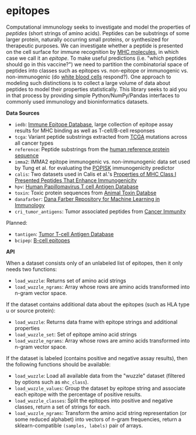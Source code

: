 epitopes
=======

Computational immunology seeks to investigate and model the properties of *peptides* (short strings of amino acids). Peptides can be substrings of some larger protein, naturally occurring small proteins, or synthesized for therapeutic purposes. We can investigate whether a peptide is presented on the cell surface for immune recognition by [MHC molecules](http://en.wikipedia.org/wiki/Major_histocompatibility_complex), in which case we call it an *epitope*. To make useful predictions (i.e. "which peptides should go in this vaccine?") we need to partition the combinatorial space of peptides into classes such as epitopes vs. non-epitope or immunogenic vs. non-immunogenic (do [white blood cells](http://en.wikipedia.org/wiki/Lymphocyte) respond?). One approach to modeling such distinctions is to collect a large volume of data about peptides to model their properties statistically. This library seeks to aid you in that process by providing simple Python/NumPy/Pandas interfaces to commonly used immunology and bioninformatics datasets. 

**Data Sources** 

- `iedb`: [Immune Epitope Database](http://www.iedb.org), large collection of epitope assay results for MHC binding as well as T-cell/B-cell responses
- `tcga`: Variant peptide substrings extracted from [TCGA](http://en.wikipedia.org/wiki/The_Cancer_Genome_Atlas) mutations across all cancer types
- `reference`: Peptide substrings from the [human reference protein sequence](ftp://ftp.ensembl.org/pub/release-75/fasta/homo_sapiens/pep/)
- `imma2`: IMMA2 epitope immunogenic vs. non-immunogenic data set used by Tung et al. for evaluating the [POPISK](http://www.biomedcentral.com/1471-2105/12/446) immunogenicity predictor 
- `calis`: Two datasets used in Calis et al.'s [Properties of MHC Class I Presented Peptides That Enhance Immunogenicity](http://www.ploscompbiol.org/article/info%3Adoi%2F10.1371%2Fjournal.pcbi.1003266#pcbi.1003266.s005) 
- `hpv`: [Human Papillomavirus T cell Antigen Database](http://cvc.dfci.harvard.edu/cvccgi/hpv/)
- `toxin`: Toxic protein sequences from [Animal Toxin Databse](http://protchem.hunnu.edu.cn/toxin/)
- `danafarber`: [Dana Farber Repository for Machine Learning in Immunology](http://bio.dfci.harvard.edu/DFRMLI/)
- `cri_tumor_antigens`: Tumor associated peptides from [Cancer Immunity](http://cancerimmunity.org/peptide/mutations/)

Planned:

- `tantigen`: [Tumor T-cell Antigen Database](http://cvc.dfci.harvard.edu/tadb/)
- `bcipep`: [B-cell epitopes](http://www.imtech.res.in/raghava/bcipep/data.html) 


**API**

When a dataset consists only of an unlabeled list of epitopes, then it only needs two functions:
- `load_wuzzle`: Returns set of amino acid strings 
- `load_wuzzle_ngrams`: Array whose rows are amino acids transformed into n-gram vector space. 

If the dataset contains additional data about the epitopes (such as HLA type u or source protein):
- `load_wuzzle`: Returns data frame with epitope strings and additional properties
- `load_wuzzle_set`: Set of epitope amino acid strings 
- `load_wuzzle_ngrams`: Array whose rows are amino acids transformed into n-gram vector space. 

If the dataset is labeled (contains positive and negative assay results), then the following functions should be available: 
- `load_wuzzle`: Load all available data from the "wuzzle" dataset (filtered by options such as `mhc_class`). 
- `load_wuzzle_values`: Group the dataset by epitope string and associate each epitope with the percentage of positive results. 
- `load_wuzzle_classes`: Split the epitopes into positive and negative classes, return a set of strings for each. 
- `load_wuzzle_ngrams`: Transform the amino acid string representation (or some reduced alphabet) into vectors of n-gram frequencies, return a sklearn-compatible `(samples, labels)` pair of arrays.   
